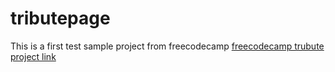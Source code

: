 # tributepage
This is a first test sample project from freecodecamp
[freecodecamp trubute project link](https://www.freecodecamp.com/challenges/build-a-tribute-page)
